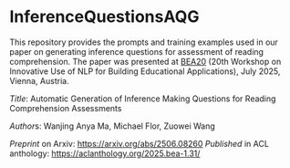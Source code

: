 # InferenceQuestionsAQG

This repository provides the prompts and training examples used in our paper on generating inference questions for assessment of reading comprehension. The paper was presented at [BEA20](https://sig-edu.org/bea/2025) (20th Workshop on Innovative Use of NLP for Building Educational Applications), July 2025, Vienna, Austria. 

*Title*: Automatic Generation of Inference Making Questions for Reading Comprehension Assessments

*Author*s: Wanjing Anya Ma, Michael Flor, Zuowei Wang

*Preprint* on Arxiv: https://arxiv.org/abs/2506.08260
*Published* in ACL anthology: https://aclanthology.org/2025.bea-1.31/


